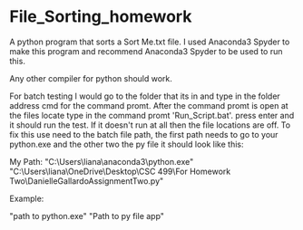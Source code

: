 # File_Sorting_homework
A python program that sorts a Sort Me.txt file. I used Anaconda3 Spyder to make this program and recommend Anaconda3 Spyder to be used to run this. 

Any other compiler for python should work. 

For batch testing I would go to the folder that its in and type in the folder address cmd for the command promt. After the command promt is open at the files locate type in the command promt 'Run_Script.bat'. press enter and it should run the test. If it doesn't run at all then the file locations are off. To fix this use need to the batch file path, the first path needs to go to your python.exe and the other two the py file it should look like this:

My Path:
"C:\Users\liana\anaconda3\python.exe" "C:\Users\liana\OneDrive\Desktop\CSC 499\For Homework Two\DanielleGallardoAssignmentTwo.py"

Example:

"path to python.exe" "Path to py file app"
